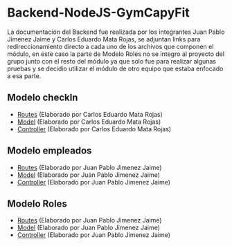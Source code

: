 ﻿# Backend-NodeJS-GymCapyFit

La documentación del Backend fue realizada por los integrantes Juan Pablo Jimenez Jaime y Carlos Eduardo Mata Rojas, se adjuntan links para redireccionamiento directo a cada uno de los archivos que componen el módulo, en este caso la parte de Modelo Roles no se integro al proyecto del grupo junto con el resto del módulo ya que solo fue para realizar algunas pruebas y se decidio utilizar el módulo de otro equipo que estaba enfocado a esa parte.

## Modelo checkIn
- [Routes](https://github.com/CarlosMR75/Integradora_II/blob/main/BackEnd-GymCapyFit/src/routes/checkIn.routes.js) (Elaborado por Carlos Eduardo Mata Rojas)
- [Model](https://github.com/CarlosMR75/Integradora_II/blob/main/BackEnd-GymCapyFit/src/models/CheckIn.js) (Elaborado por Carlos Eduardo Mata Rojas)
- [Controller](https://github.com/CarlosMR75/Integradora_II/blob/main/BackEnd-GymCapyFit/src/controllers/CheckIn.controller.js) (Elaborado por Carlos Eduardo Mata Rojas)

## Modelo empleados
- [Routes](https://github.com/CarlosMR75/Integradora_II/blob/main/BackEnd-GymCapyFit/src/routes/empleado.routes.js) (Elaborado por Juan Pablo Jimenez Jaime)
- [Model](https://github.com/CarlosMR75/Integradora_II/blob/main/BackEnd-GymCapyFit/src/models/Empleado.js) (Elaborado por Juan Pablo Jimenez Jaime)
- [Controller](https://github.com/CarlosMR75/Integradora_II/blob/main/BackEnd-GymCapyFit/src/controllers/Empleado.controller.js) (Elaborado por Juan Pablo Jimenez Jaime)

## Modelo Roles
- [Routes](https://github.com/CarlosMR75/Integradora_II/blob/main/BackEnd-GymCapyFit/src/routes/rol.routes.js) (Elaborado por Juan Pablo Jimenez Jaime)
- [Model](https://github.com/CarlosMR75/Integradora_II/blob/main/BackEnd-GymCapyFit/src/models/Rol.js) (Elaborado por Juan Pablo Jimenez Jaime)
- [Controller](https://github.com/CarlosMR75/Integradora_II/blob/main/BackEnd-GymCapyFit/src/controllers/Rol.controller.js) (Elaborado por Juan Pablo Jimenez Jaime)
